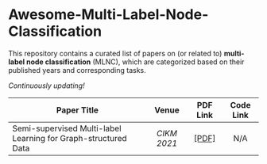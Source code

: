 # Awesome-Multi-Label-Node-Classification

This repository contains a curated list of papers on (or related to) **multi-label node classification** (MLNC), which are categorized based on their published years and corresponding tasks.

*Continuously updating!*

| **Paper Title** | **Venue** | **PDF Link** | **Code Link** |
| --------------- | :--------: | :--------: | :--------: | 
| Semi-supervised Multi-label Learning for Graph-structured Data | _CIKM 2021_ |[[PDF]](https://dl.acm.org/doi/10.1145/3459637.3482391) | N/A |

